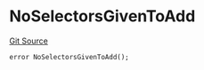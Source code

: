 # NoSelectorsGivenToAdd
[Git Source](https://github.com/thrackle-io/rules-engine/blob/54db83a2c72adaf3bc2196e69cb3cf728347d98b/src/protocol/economic/ruleProcessor/RuleProcessorDiamondLib.sol)


```solidity
error NoSelectorsGivenToAdd();
```

